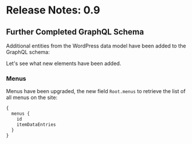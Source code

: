# Release Notes: 0.9

## Further Completed GraphQL Schema

Additional entities from the WordPress data model have been added to the GraphQL schema:

<!-- Add this image! -->
<!-- <a href="../../images/graphql-schema-v09.png" target="_blank">![GraphQL schema](../../images/graphql-schema-v09.png)</a> -->

Let's see what new elements have been added.

### Menus

Menus have been upgraded, the new field `Root.menus` to retrieve the list of all menus on the site:

```graphql
{
  menus {
    id
    itemDataEntries
  }
}
```
